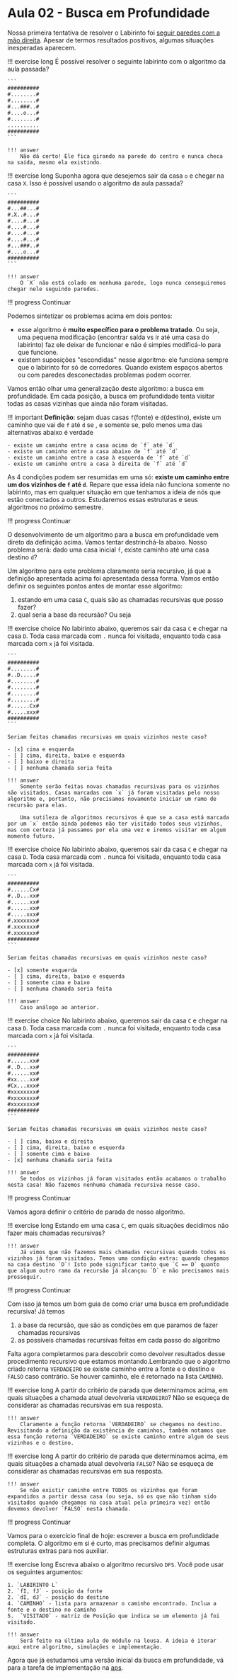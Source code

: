 # Aula 02 - Busca em Profundidade

Nossa primeira tentativa de resolver o Labirinto foi [seguir paredes com a mão direita](seguir-parede.md). Apesar de termos resultados positivos, algumas situações inesperadas aparecem.


!!! exercise long
    É possível resolver o seguinte labirinto com o algoritmo da aula passada?

    ```
    ##########
    #........#
    #........#
    #...###..#
    #....o...#
    #........#
    ..........
    ##########
    ```

    !!! answer
        Não dá certo! Ele fica girando na parede do centro e nunca checa na saída, mesmo ela existindo.

!!! exercise long
    Suponha agora que desejemos sair da casa `o`  e chegar na casa `X`. Isso é possível usando o algoritmo da aula passada?

    ```
    ##########
    #...##...#
    #.X..#...#
    #....#...#
    #....#...#
    #....#...#
    #....#...#
    #...###..#
    #....o...#
    ##########
    ```

    !!! answer
        O `X` não está colado em nenhuma parede, logo nunca conseguiremos chegar nele seguindo paredes. 

!!! progress
    Continuar

Podemos sintetizar os problemas acima em dois pontos:

- esse algoritmo é **muito específico para o problema tratado**. Ou seja, uma pequena modificação (encontrar saída vs ir até uma casa do labirinto) faz ele deixar de funcionar e não é simples modificá-lo para que funcione.
- existem suposições "escondidas" nesse algoritmo: ele funciona sempre que o labirinto for só de corredores. Quando existem espaços abertos ou com paredes desconectadas problemas podem ocorrer. 

Vamos então olhar uma generalização deste algoritmo: a busca em profundidade. Em cada posição, a busca em profundidade tenta visitar todas as casas vizinhas que ainda não foram visitadas. 

!!! important
    **Definição**: sejam duas casas `f`(fonte) e  `d`(destino), existe um caminho que vai de `f` até `d` se , e somente se, pelo menos uma das alternativas abaixo é verdade

    - existe um caminho entre a casa acima de `f` até `d`
    - existe um caminho entre a casa abaixo de `f` até `d`
    - existe um caminho entre a casa à esquerda de `f` até `d`
    - existe um caminho entre a casa à direita de `f` até `d`

As 4 condições podem ser resumidas em uma só: **existe um caminho entre um dos vizinhos de `f` até `d`**. Repare que essa ideia não funciona somente no labirinto, mas em qualquer situação em que tenhamos a ideia de nós que estão conectados a outros. Estudaremos essas estruturas e seus algoritmos no próximo semestre. 

!!! progress 
    Continuar


 O desenvolvimento de um algoritmo para a busca em profundidade vem direto da definição acima. Vamos tentar destrinchá-la abaixo. Nosso problema será: dado uma casa inicial `f`, existe caminho até uma casa destino `d`?

 Um algoritmo para este problema claramente seria recursivo, já que a definição apresentada acima foi apresentada dessa forma. Vamos então definir os seguintes pontos antes de montar esse algoritmo:

 1. estando em uma casa `C`, quais são as chamadas recursivas que posso fazer?
 1. qual seria a base da recursão? Ou seja 


!!! exercise choice
    No labirinto abaixo, queremos sair da casa `C` e chegar na casa `D`. Toda casa marcada com `.` nunca foi visitada, enquanto toda casa marcada com `x` já foi visitada. 

    ```
    ##########
    #........#
    #..D.....#
    #........#
    #........#
    #........#
    #........#
    #......Cx#
    #.....xxx#
    ##########
    ```

    Seriam feitas chamadas recursivas em quais vizinhos neste caso?

    - [x] cima e esquerda
    - [ ] cima, direita, baixo e esquerda
    - [ ] baixo e direita
    - [ ] nenhuma chamada seria feita

    !!! answer
        Somente serão feitas novas chamadas recursivas para os vizinhos não visitados. Casas marcadas com `x` já foram visitadas pelo nosso algoritmo e, portanto, não precisamos novamente iniciar um ramo de recursão para elas. 

        Uma sutileza de algoritmos recursivos é que se a casa está marcada por um `x` então ainda podemos não ter visitado todos seus vizinhos, mas com certeza já passamos por ela uma vez e iremos visitar em algum momento futuro.


!!! exercise choice
    No labirinto abaixo, queremos sair da casa `C` e chegar na casa `D`. Toda casa marcada com `.` nunca foi visitada, enquanto toda casa marcada com `x` já foi visitada. 

    ```
    ##########
    #......Cx#
    #..D...xx#
    #......xx#
    #......xx#
    #.....xxx#
    #.xxxxxxx#
    #.xxxxxxx#
    #.xxxxxxx#
    ##########
    ```

    Seriam feitas chamadas recursivas em quais vizinhos neste caso?

    - [x] somente esquerda
    - [ ] cima, direita, baixo e esquerda
    - [ ] somente cima e baixo
    - [ ] nenhuma chamada seria feita

    !!! answer
        Caso análogo ao anterior.




!!! exercise choice
    No labirinto abaixo, queremos sair da casa `C` e chegar na casa `D`. Toda casa marcada com `.` nunca foi visitada, enquanto toda casa marcada com `x` já foi visitada. 

    ```
    ##########
    #......xx#
    #..D...xx#
    #......xx#
    #xx....xx#
    #Cx...xxx#
    #xxxxxxxx#
    #xxxxxxxx#
    #xxxxxxxx#
    ##########
    ```

    Seriam feitas chamadas recursivas em quais vizinhos neste caso?

    - [ ] cima, baixo e direita
    - [ ] cima, direita, baixo e esquerda
    - [ ] somente cima e baixo
    - [x] nenhuma chamada seria feita

    !!! answer
        Se todos os vizinhos já foram visitados então acabamos o trabalho nesta casa! Não fazemos nenhuma chamada recursiva nesse caso. 

!!! progress
    Continuar

Vamos agora definir o critério de parada de nosso algoritmo. 

!!! exercise long
    Estando em uma casa `C`, em quais situações decidimos não fazer mais chamadas recursivas?

    !!! answer
        Já vimos que não fazemos mais chamadas recursivas quando todos os vizinhos já foram visitados. Temos uma condição extra: quando chegamos na casa destino `D`! Isto pode significar tanto que `C == D` quanto que algum outro ramo da recursão já alcançou `D` e não precisamos mais prosseguir.

!!! progress
    Continuar

Com isso já temos um bom guia de como criar uma busca em profundidade recursiva! Já temos 

1. a base da recursão, que são as condições em que paramos de fazer chamadas recursivas
2. as possíveis chamadas recursivas feitas em cada passo do algoritmo

Falta agora completarmos para descobrir como devolver resultados desse procedimento recursivo que estamos montando.Lembrando que o algoritmo criado retorna `VERDADEIRO` se existe caminho entre a fonte e o destino e `FALSO` caso contrário. Se houver caminho, ele é retornado na lista `CAMINHO`. 

!!! exercise long
    A partir do critério de parada que determinamos acima, em quais situações a chamada atual devolveria `VERDADEIRO`? Não se esqueça de considerar as chamadas recursivas em sua resposta.

    !!! answer
        Claramente a função retorna `VERDADEIRO` se chegamos no destino. Revisitando a definição da existência de caminhos, também notamos que essa função retorna `VERDADEIRO` se existe caminho entre algum de seus vizinhos e o destino.

!!! exercise long
    A partir do critério de parada que determinamos acima, em quais situações a chamada atual devolveria `FALSO`? Não se esqueça de considerar as chamadas recursivas em sua resposta.

    !!! answer
        Se não existir caminho entre TODOS os vizinhos que foram expandidos a partir dessa casa (ou seja, só os que não tinham sido visitados quando chegamos na casa atual pela primeira vez) então devemos devolver `FALSO` nesta chamada. 

!!! progress 
    Continuar


Vamos para o exercício final de hoje: escrever a busca em profundidade completa. O algoritmo em si é curto, mas precisamos definir algumas estruturas extras para nos auxiliar.

!!! exercise long
    Escreva abaixo o algoritmo recursivo `DFS`. Você pode usar os seguintes argumentos:

    1. `LABIRINTO L`
    2. `fI, fJ` - posição da fonte
    2. `dI, dJ` - posição do destino
    4. `CAMINHO` - lista para armazenar o caminho encontrado. Inclua a fonte e o destino no caminho
    5.  `VISITADO` - matriz de Posição que indica se um elemento já foi visitado. 

    !!! answer
        Será feito na última aula do módulo na lousa. A ideia é iterar aqui entre algoritmo, simulações e implementação. 


Agora que já estudamos uma versão inicial da busca em profundidade, vá para a tarefa de implementação na [aps](aps.md).
